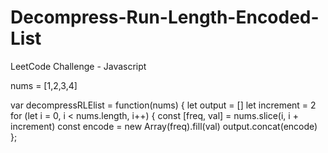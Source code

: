 # Decompress-Run-Length-Encoded-List
LeetCode Challenge - Javascript

nums = [1,2,3,4]

var decompressRLElist = function(nums) {
  let output = []
  let increment = 2
  for (let i = 0, i < nums.length, i++) {
    const [freq, val] = nums.slice(i, i + increment) 
    const encode = new Array(freq).fill(val)
    output.concat(encode)
};
